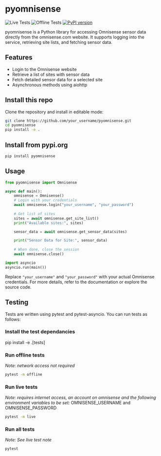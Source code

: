 # pyomnisense

![Live Tests](https://github.com/sslivins/pyomnisense/actions/workflows/live_tests.yml/badge.svg)
![Offline Tests](https://github.com/sslivins/pyomnisense/actions/workflows/offline_tests.yml/badge.svg)
[![PyPI version](https://badge.fury.io/py/pyomnisense.svg)](https://badge.fury.io/py/pyomnisense)

pyomnisense is a Python library for accessing Omnisense sensor data directly from the omnisense.com website. It supports logging into the service, retrieving site lists, and fetching sensor data.

## Features

- Login to the Omnisense website
- Retrieve a list of sites with sensor data
- Fetch detailed sensor data for a selected site
- Asynchronous methods using aiohttp

## Install this repo

Clone the repository and install in editable mode:

```bash
git clone https://github.com/your_username/pyomnisense.git
cd pyomnisense
pip install -e .
```

## Install from pypi.org

```bash
pip install pyomnisense
```

## Usage

```python
from pyomnisense import Omnisense

async def main():
    omnisense = Omnisense()
    # Login with your credentials
    await omnisense.login("your_username", "your_password")
    
    # Get list of sites
    sites = await omnisense.get_site_list()
    print("Available sites:", sites)

    sensor_data = await omnisense.get_sensor_data(sites)

    print("Sensor Data for Site:", sensor_data)
    
    # When done, close the session
    await omnisense.close()

import asyncio
asyncio.run(main())
```

Replace `"your_username"` and `"your_password"` with your actual Omnisense credentials. For more details, refer to the documentation or explore the source code.

## Testing
Tests are written using pytest and pytest-asyncio. You can run tests as follows:

### Install the test dependancies
pip install -e .[tests]

### Run offline tests
_Note: network access not required_

```bash
pytest -m offline
```

### Run live tests 
_Note: requires internet access, an account on omnisense and the following environment variables to be set:_ OMNISENSE_USERNAME and OMNISENSE_PASSWORD

```bash
pytest -m live
```

### Run all tests
_Note: See live test note_

```bash
pytest
```
